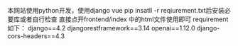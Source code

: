 本网站使用python开发，使用django vue
pip insatll -r reqiurement.txt后安装必要库或者自行检查
直接点开frontend/index 中的html文件使用即可
requirement 如下：
django==4.2
djangorestframework==3.14
openai==1.12.0
django-cors-headers==4.3
